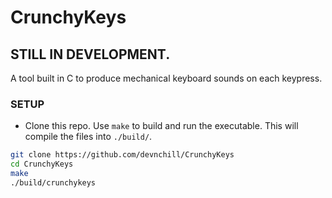 # CrunchyKeys

## STILL IN DEVELOPMENT.

A tool built in C to produce mechanical keyboard sounds on each keypress.

### SETUP

- Clone this repo. Use `make` to build and run the executable. This will compile the files into `./build/`.

```bash
git clone https://github.com/devnchill/CrunchyKeys
cd CrunchyKeys
make
./build/crunchykeys
```
